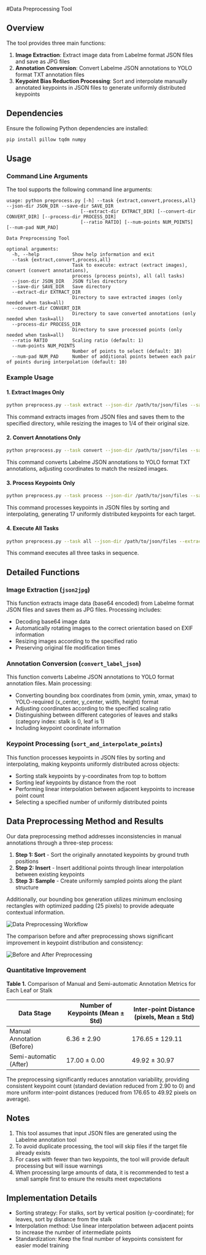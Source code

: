 #Data Preprocessing Tool


## Overview

The tool provides three main functions:

1. **Image Extraction**: Extract image data from Labelme format JSON files and save as JPG files
2. **Annotation Conversion**: Convert Labelme JSON annotations to YOLO format TXT annotation files
3. **Keypoint Bias Reduction Processing**: Sort and interpolate manually annotated keypoints in JSON files to generate uniformly distributed keypoints

## Dependencies

Ensure the following Python dependencies are installed:

```bash
pip install pillow tqdm numpy
```

## Usage

### Command Line Arguments

The tool supports the following command line arguments:

```
usage: python preprocess.py [-h] --task {extract,convert,process,all} --json-dir JSON_DIR --save-dir SAVE_DIR
                           [--extract-dir EXTRACT_DIR] [--convert-dir CONVERT_DIR] [--process-dir PROCESS_DIR]
                           [--ratio RATIO] [--num-points NUM_POINTS] [--num-pad NUM_PAD]

Data Preprocessing Tool

optional arguments:
  -h, --help            Show help information and exit
  --task {extract,convert,process,all}
                        Task to execute: extract (extract images), convert (convert annotations), 
                        process (process points), all (all tasks)
  --json-dir JSON_DIR   JSON files directory
  --save-dir SAVE_DIR   Save directory
  --extract-dir EXTRACT_DIR
                        Directory to save extracted images (only needed when task=all)
  --convert-dir CONVERT_DIR
                        Directory to save converted annotations (only needed when task=all)
  --process-dir PROCESS_DIR
                        Directory to save processed points (only needed when task=all)
  --ratio RATIO         Scaling ratio (default: 1)
  --num-points NUM_POINTS
                        Number of points to select (default: 10)
  --num-pad NUM_PAD     Number of additional points between each pair of points during interpolation (default: 10)
```

### Example Usage

#### 1. Extract Images Only

```bash
python preprocess.py --task extract --json-dir /path/to/json/files --save-dir /path/to/save/images --ratio 4
```

This command extracts images from JSON files and saves them to the specified directory, while resizing the images to 1/4 of their original size.

#### 2. Convert Annotations Only

```bash
python preprocess.py --task convert --json-dir /path/to/json/files --save-dir /path/to/save/labels --ratio 4
```

This command converts Labelme JSON annotations to YOLO format TXT annotations, adjusting coordinates to match the resized images.

#### 3. Process Keypoints Only

```bash
python preprocess.py --task process --json-dir /path/to/json/files --save-dir /path/to/save/processed/json --num-points 17 --num-pad 10
```

This command processes keypoints in JSON files by sorting and interpolating, generating 17 uniformly distributed keypoints for each target.

#### 4. Execute All Tasks

```bash
python preprocess.py --task all --json-dir /path/to/json/files --extract-dir /path/to/save/images --convert-dir /path/to/save/labels --process-dir /path/to/save/processed/json --ratio 4 --num-points 17 --num-pad 10
```

This command executes all three tasks in sequence.

## Detailed Functions

### Image Extraction (`json2jpg`)

This function extracts image data (base64 encoded) from Labelme format JSON files and saves them as JPG files. Processing includes:

- Decoding base64 image data
- Automatically rotating images to the correct orientation based on EXIF information
- Resizing images according to the specified ratio
- Preserving original file modification times

### Annotation Conversion (`convert_label_json`)

This function converts Labelme JSON annotations to YOLO format annotation files. Main processing:

- Converting bounding box coordinates from (xmin, ymin, xmax, ymax) to YOLO-required (x_center, y_center, width, height) format
- Adjusting coordinates according to the specified scaling ratio
- Distinguishing between different categories of leaves and stalks (category index: stalk is 0, leaf is 1)
- Including keypoint coordinate information

### Keypoint Processing (`sort_and_interpolate_points`)

This function processes keypoints in JSON files by sorting and interpolating, making keypoints uniformly distributed across objects:

- Sorting stalk keypoints by y-coordinates from top to bottom
- Sorting leaf keypoints by distance from the root
- Performing linear interpolation between adjacent keypoints to increase point count
- Selecting a specified number of uniformly distributed points

## Data Preprocessing Method and Results

Our data preprocessing method addresses inconsistencies in manual annotations through a three-step process:

1. **Step 1: Sort** - Sort the originally annotated keypoints by ground truth positions
2. **Step 2: Insert** - Insert additional points through linear interpolation between existing keypoints
3. **Step 3: Sample** - Create uniformly sampled points along the plant structure

Additionally, our bounding box generation utilizes minimum enclosing rectangles with optimized padding (25 pixels) to provide adequate contextual information.

![Data Preprocessing Workflow](https://github.com/Akacaesarp/PFLO/blob/master/figure/3.png)

The comparison before and after preprocessing shows significant improvement in keypoint distribution and consistency:

![Before and After Preprocessing](https://github.com/Akacaesarp/PFLO/blob/master/figure/4.svg)

### Quantitative Improvement

**Table 1.** Comparison of Manual and Semi-automatic Annotation Metrics for Each Leaf or Stalk

| Data Stage | Number of Keypoints (Mean ± Std) | Inter-point Distance (pixels, Mean ± Std) |
|------------|----------------------------------|-------------------------------------------|
| Manual Annotation (Before) | 6.36 ± 2.90 | 176.65 ± 129.11 |
| Semi-automatic (After) | 17.00 ± 0.00 | 49.92 ± 30.97 |

The preprocessing significantly reduces annotation variability, providing consistent keypoint count (standard deviation reduced from 2.90 to 0) and more uniform inter-point distances (reduced from 176.65 to 49.92 pixels on average).

## Notes

1. This tool assumes that input JSON files are generated using the Labelme annotation tool
2. To avoid duplicate processing, the tool will skip files if the target file already exists
3. For cases with fewer than two keypoints, the tool will provide default processing but will issue warnings
4. When processing large amounts of data, it is recommended to test a small sample first to ensure the results meet expectations

## Implementation Details

- Sorting strategy: For stalks, sort by vertical position (y-coordinate); for leaves, sort by distance from the stalk
- Interpolation method: Use linear interpolation between adjacent points to increase the number of intermediate points
- Standardization: Keep the final number of keypoints consistent for easier model training



